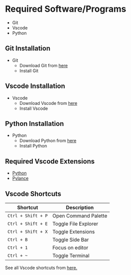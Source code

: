 # Required Software/Programs
- Git
- Vscode
- Python 

## Git Installation
- Git
  - Download Git from [here](https://git-scm.com/downloads)
  - Install Git

## Vscode Installation
- Vscode
  - Download Vscode from [here](https://code.visualstudio.com/download)
  - Install Vscode

## Python Installation
- Python
  - Download Python from [here](https://www.python.org/downloads/)
  - Install Python

## Required Vscode Extensions

- [Python](https://marketplace.visualstudio.com/items?itemName=ms-python.python)
- [Pylance](https://marketplace.visualstudio.com/items?itemName=ms-python.vscode-pylance)


## Vscode Shortcuts

<!-- table -->
| Shortcut | Description |
| --- | --- |
| `Ctrl + Shift + P` | Open Command Palette |
| `Ctrl + Shift + E` | Toggle File Explorer |
| `Ctrl + Shift + X` |  Toggle Extensions |
| `Ctrl + B` | Toggle Side Bar |
| `Ctrl + 1` | Focus on editor |
| `Ctrl + ~` | Toggle Terminal |

See all Vscode shortcuts from [here.](https://code.visualstudio.com/shortcuts/keyboard-shortcuts-windows.pdf)

